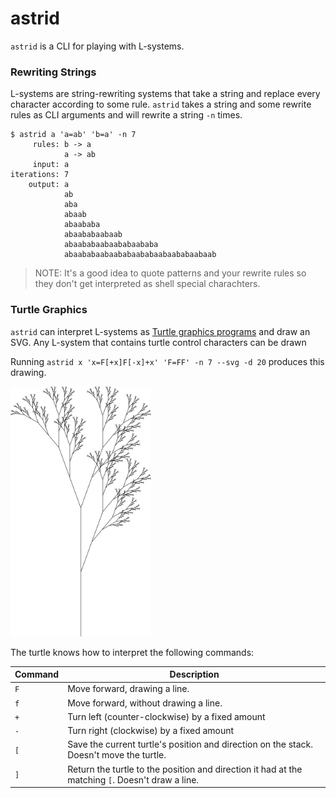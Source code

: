 # astrid

`astrid` is a CLI for playing with L-systems.

### Rewriting Strings

L-systems are string-rewriting systems that take a string and replace every
character according to some rule. `astrid` takes a string and some rewrite
rules as CLI arguments and will rewrite a string `-n` times.

```
$ astrid a 'a=ab' 'b=a' -n 7
     rules: b -> a
            a -> ab
     input: a
iterations: 7
    output: a
            ab
            aba
            abaab
            abaababa
            abaababaabaab
            abaababaabaababaababa
            abaababaabaababaababaabaababaabaab
```

> NOTE: It's a good idea to quote patterns and your rewrite rules so
> they don't get interpreted as shell special charachters.

### Turtle Graphics

`astrid` can interpret L-systems as [Turtle graphics programs](racket) and draw
an SVG. Any L-system that contains turtle control characters can be drawn

Running `astrid x 'x=F[+x]F[-x]+x' 'F=FF' -n 7 --svg -d 20` produces this
drawing.

<img src="example.svg" alt="l-system" height="400">

The turtle knows how to interpret the following commands:

Command | Description
--- | ---
`F` | Move forward, drawing a line.
`f` | Move forward, without drawing a line.
`+` | Turn left (counter-clockwise) by a fixed amount
`-` | Turn right (clockwise) by a fixed amount
`[` | Save the current turtle's position and direction on the stack. Doesn't move the turtle.
`]` | Return the turtle to the position and direction it had at the matching `[`. Doesn't draw a line.
